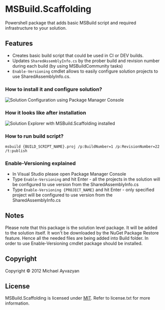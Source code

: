 # MSBuild.Scaffolding
Powershell package that adds basic MSBuild script and required infrastructure to your solution.

## Features
* Creates basic build script that could be used in CI or DEV builds.
* Updates `SharedAssemblyInfo.cs` by the prober build and revision number during each build (by using MSBuildCommunity tasks)
* `Enable-Versioning` cmdlet allows to easily configure solution projects to use SharedAssemblyInfo.cs.

### How to install it and configure solution?
![Solution Configuration using Package Manager Console](https://raw.github.com/mayvazyan/MSBuild.Scaffolding/master/Docs/PackageManagerConsole.png "Solution Configuration")

### How it looks like after installation
![Solution Explorer with MSBuild.Scaffolding installed](https://raw.github.com/mayvazyan/MSBuild.Scaffolding/master/Docs/SolutionExplorer.png "Solution Explorer")

### How to run build script?
`msbuild {BUILD_SCRIPT_NAME}.proj /p:BuildNumber=1 /p:RevisionNumber=22 /t:publish`

### Enable-Versioning explained
* In Visual Studio please open Package Manager Console
* Type `Enable-Versioning` and hit Enter - all the projects in the solution will be configured to use version from the SharedAssemblyInfo.cs
* Type `Enable-Versioning {PROJECT_NAME}` and hit Enter - only specified project will be configured to use version from the SharedAssemblyInfo.cs

## Notes
Please note that this package is the solution level package. It will be added to the solution itself. 
It won't be downloaded by the NuGet Package Restore feature. Hence all the needed files are being added into Build folder.
In order to use Enable-Versioning cmdlet package should be installed.

## Copyright

Copyright © 2012 Michael Ayvazyan

## License

MSBuild.Scaffolding is licensed under [MIT](http://www.opensource.org/licenses/mit-license.php "Read more about the MIT license form"). Refer to license.txt for more information.
